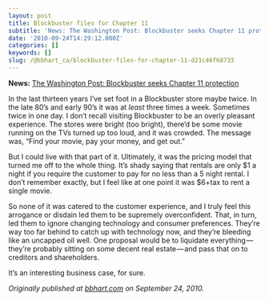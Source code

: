 ```yaml
---
layout: post
title: Blockbuster files for Chapter 11
subtitle: 'News: The Washington Post: Blockbuster seeks Chapter 11 protection'
date: '2010-09-24T14:29:12.000Z'
categories: []
keywords: []
slug: /@bbhart_ca/blockbuster-files-for-chapter-11-d21c46f68733
---
```


**News:** [The Washington Post: Blockbuster seeks Chapter 11 protection](http://www.washingtonpost.com/wp-dyn/content/article/2010/09/23/AR2010092306660.html)

In the last thirteen years I’ve set foot in a Blockbuster store maybe twice. In the late 80’s and early 90’s it was at _least_ three times a week. Sometimes twice in one day. I don’t recall visiting Blockbuster to be an overly pleasant experience. The stores were bright (too bright), there’d be some movie running on the TVs turned up too loud, and it was crowded. The message was, “Find your movie, pay your money, and get out.”

But I could live with that part of it. Ultimately, it was the pricing model that turned me off to the whole thing. It’s shady saying that rentals are only $1 a night if you require the customer to pay for no less than a 5 night rental. I don’t remember exactly, but I feel like at one point it was $6+tax to rent a single movie.

So none of it was catered to the customer experience, and I truly feel this arrogance or disdain led them to be supremely overconfident. That, in turn, led them to ignore changing technology and consumer preferences. They’re way too far behind to catch up with technology now, and they’re bleeding like an uncapped oil well. One proposal would be to liquidate everything — they’re probably sitting on some decent real estate — and pass that on to creditors and shareholders.

It’s an interesting business case, for sure.

_Originally published at_ [_bbhart.com_](https://bbhart.com/blockbuster-files-for-chapter-11-73b2478fd955) _on September 24, 2010._

